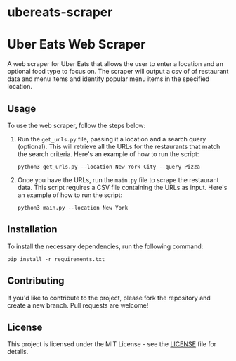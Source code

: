 # ubereats-scraper


# Uber Eats Web Scraper

A web scraper for Uber Eats that allows the user to enter a location and an optional food type to focus on. The scraper will output a csv of  of restaurant data and menu items and identify popular menu items in the specified location.

## Usage

To use the web scraper, follow the steps below:

1. Run the `get_urls.py` file, passing it a location and a search query (optional). This will retrieve all the URLs for the restaurants that match the search criteria. Here's an example of how to run the script:

    ```
    python3 get_urls.py --location New York City --query Pizza
    ```

2. Once you have the URLs, run the `main.py` file to scrape the restaurant data. This script requires a CSV file containing the URLs as input. Here's an example of how to run the script:

    ```
    python3 main.py --location New York
    ```
## Installation

To install the necessary dependencies, run the following command:

  ```
  pip install -r requirements.txt
  ```


## Contributing

If you'd like to contribute to the project, please fork the repository and create a new branch. Pull requests are welcome!

## License

This project is licensed under the MIT License - see the [LICENSE](LICENSE) file for details.


